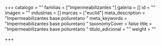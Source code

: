 +++
catalogo = ""
familias = ["Impermeabilizantes  "]
galeria = []
id = ""
imagen = ""
industrias = []
marcas = ["euclid"]
meta_description = "Impermeabilizantes base poliuretano "
meta_keywords = "Impermeabilizantes base poliuretano "
taxonomyCover = false
title = "Impermeabilizantes base poliuretano "
titulo_adicional = ""
weight = ""

+++
